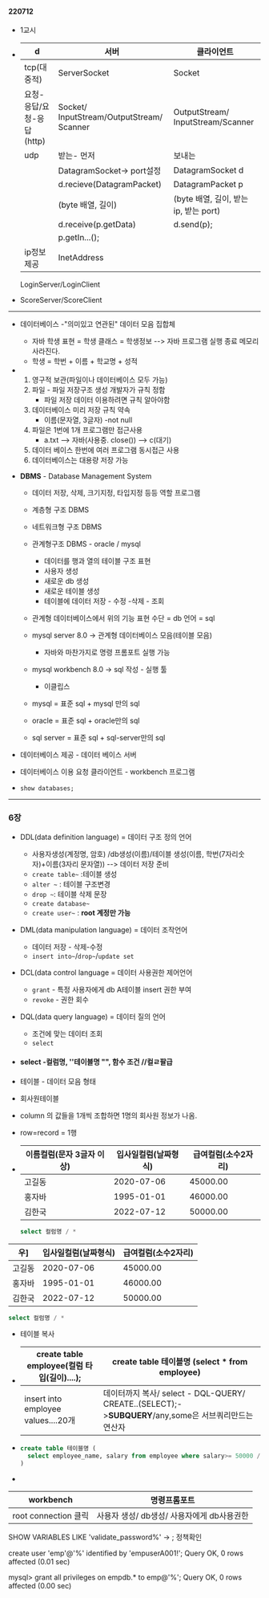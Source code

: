 #### 220712

- 1교시

- | d                         | 서버                                      | 클라이언트                            |
  | ------------------------- | ----------------------------------------- | ------------------------------------- |
  | tcp(대중적)               | ServerSocket                              | Socket                                |
  | 요청-응답/요청-응답(http) | Socket/ InputStream/OutputStream/ Scanner | OutputStream/ InputStream/Scanner     |
  | udp                       | 받는- 먼저                                | 보내는                                |
  |                           | DatagramSocket-> port설정                 | DatagramSocket d                      |
  |                           | d.recieve(DatagramPacket)                 | DatagramPacket p                      |
  |                           | (byte 배열, 길이)                         | (byte 배열, 길이, 받는 ip, 받는 port) |
  |                           | d.receive(p.getData)                      | d.send(p);                            |
  |                           | p.getIn...();                             |                                       |
  | ip정보제공                | InetAddress                               |                                       |

  LoginServer/LoginClient

- ScoreServer/ScoreClient

---

- 데이터베이스 -"의미있고 연관된" 데이터 모음 집합체
  - 자바 학생 표현 = 학생 클래스 = 학생정보 --> 자바 프로그램 실행 종료 메모리 사라진다.
  - 학생 = 학번 + 이름 + 학교명 + 성적 
- 1. 영구적 보관(파일이나 데이터베이스 모두 가능)
  2. 파일 -  파일 저장구조 생성 개발자가 규칙 정함 
     - 파일 저장 데이터 이용하려면 규칙 알아야함
  3. 데이터베이스 미리 저장 규칙 약속
     - 이름(문자열, 3글자) -not null
  4. 파일은 1번에 1개 프로그램만 접근사용
     - a.txt --> 자바(사용중. close()) --> c(대기)
  5. 데이터 베이스 한번에 여러 프로그램 동시접근 사용
  6. 데이터베이스는 대용량 저장 가능
- **DBMS** - Database Management System
  - 데이터 저장, 삭제, 크기지정, 타입지정 등등 역할 프로그램
  - 계층형 구조 DBMS
  - 네트워크형 구조 DBMS
  - 관계형구조 DBMS - oracle / mysql
    - 데이터를 행과 열의 테이블 구조 표현
    - 사용자 생성
    - 새로운 db 생성
    - 새로운 테이블 생성
    - 테이블에 데이터 저장 - 수정 -삭제 - 조회
  - 관계형 데이터베이스에서 위의 기능 표현 수단 = db 언어 = sql
  - mysql server 8.0 -> 관계형 데이터베이스 모음(테이블 모음) 
    - 자바와 마찬가지로 명령 프롬포트 실행 가능
  
  - mysql workbench 8.0 -> sql 작성 - 실행 툴
    - 이클립스
  
  - mysql  = 표준 sql + mysql 만의 sql
  - oracle = 표준 sql + oracle만의 sql
  - sql server =  표준 sql + sql-server만의 sql
  
- 데이터베이스 제공 - 데이터 베이스 서버
- 데이터베이스 이용 요청 클라이언트 - workbench 프로그램
- `show databases;`



---

### 6장

- DDL(data definition language) = 데이터 구조 정의 언어 

  - 사용자생성(계정명, 암호) /db생성(이름)/테이블 생성(이름, 학번(7자리숫자)+이름(3자리 문자열)) --> 데이터 저장 준비
  - `create table~` :테이블 생성
  - `alter ~` : 테이블 구조변경
  - `drop ~`: 테이블 삭제 문장
  - `create database~`
  - `create user~` : __root 계정만 가능__

- DML(data manipulation language) = 데이터 조작언어

  - 데이터 저장 - 삭제-수정
  - `insert into~`/`drop~`/`update set`

- DCL(data control language = 데이터 사용권한 제어언어

  - `grant` - 특정 사용자에게 db A테이블 insert 권한 부여
  - `revoke` - 권한 회수

- DQL(data query language) = 데이터 질의 언어 

  - 조건에 맞는 데이터 조회
  - `select`

- #### select -컬럼명, ''테이블명 "", 함수 조건 //컬ㄹ팔급

- 테이블 - 데이터 모음 형태

- 회사원테이블

- column 의 값들을 1개씩 조합하면 1명의 회사원 정보가 나옴.

- row=record = 1행

- | 이름컬럼(문자 3글자 이상) | 입사일컬럼(날짜형식) | 급여컬럼(소수2자리) |
  | ------------------------- | -------------------- | ------------------- |
  | 고길동                    | 2020-07-06           | 45000.00            |
  | 홍자바                    | 1995-01-01           | 46000.00            |
  | 김한국                    | 2022-07-12           | 50000.00            |

  ```sql
  select 컬럼명 / * 
  ```

| 우]    | 입사일컬럼(날짜형식) | 급여컬럼(소수2자리) |
| ------ | -------------------- | ------------------- |
| 고길동 | 2020-07-06           | 45000.00            |
| 홍자바 | 1995-01-01           | 46000.00            |
| 김한국 | 2022-07-12           | 50000.00            |

```sql
select 컬럼명 / * 
```

- 테이블 복사

- | create table employee(컬럼 타입(길이)....); | create table 테이블명 (select * from employee)               |
  | ------------------------------------------- | ------------------------------------------------------------ |
  | insert into employee values....20개         | 데이터까지 복사/ select - DQL-QUERY/ CREATE..(SELECT);->**SUBQUERY**/any,some은 서브쿼리만드는 연산자 |

- ```sql
  create table 테이블명 (
    select employee_name, salary from employee where salary>= 50000 //이런식도 가능
  )
  ```

- 

| workbench            | 명령프롬포트                               |
| -------------------- | ------------------------------------------ |
| root connection 클릭 | 사용자 생성/ db생성/ 사용자에게 db사용권한 |



SHOW VARIABLES LIKE 'validate_password%'
    -> ; 정책확인

create user 'emp'@'%' identified by 'empuserA001!';
Query OK, 0 rows affected (0.01 sec)

mysql> grant all privileges on empdb.* to emp@'%';
Query OK, 0 rows affected (0.00 sec)

